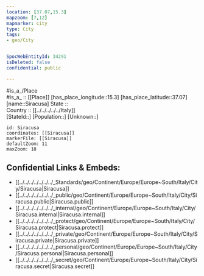 ```yaml
---
location: [37.07,15.3] 
mapzoom: [7,12] 
mapmarker: city 
type: City
tags:
- geo/City


SpocWebEntityId: 34291
isDeleted: false
confidential: public

---
```

#is_a_/Place  
#is_a_ :: [[Place]] 
[has_place_longitude::15.3] 
[has_place_latitude::37.07] 
[name::Siracusa] 
State ::  
Country :: [[../../../../../Italy]]  
[StateId::] 
[Population::] 
[Unknown::] 


```leaflet
id: Siracusa
coordinates: [[Siracusa]] 
markerFile: [[Siracusa]] 
defaultZoom: 11 
maxZoom: 18
```


## Confidential Links & Embeds: 
- [[../../../../../../../_Standards/geo/Continent/Europe/Europe~South/Italy/City/Siracusa|Siracusa]] 
- [[../../../../../../../_public/geo/Continent/Europe/Europe~South/Italy/City/Siracusa.public|Siracusa.public]] 
- [[../../../../../../../_internal/geo/Continent/Europe/Europe~South/Italy/City/Siracusa.internal|Siracusa.internal]] 
- [[../../../../../../../_protect/geo/Continent/Europe/Europe~South/Italy/City/Siracusa.protect|Siracusa.protect]] 
- [[../../../../../../../_private/geo/Continent/Europe/Europe~South/Italy/City/Siracusa.private|Siracusa.private]] 
- [[../../../../../../../_personal/geo/Continent/Europe/Europe~South/Italy/City/Siracusa.personal|Siracusa.personal]] 
- [[../../../../../../../_secret/geo/Continent/Europe/Europe~South/Italy/City/Siracusa.secret|Siracusa.secret]] 
